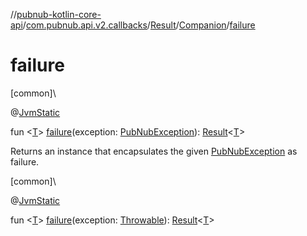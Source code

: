 //[pubnub-kotlin-core-api](../../../../index.md)/[com.pubnub.api.v2.callbacks](../../index.md)/[Result](../index.md)/[Companion](index.md)/[failure](failure.md)

# failure

[common]\

@[JvmStatic](https://kotlinlang.org/api/latest/jvm/stdlib/kotlin.jvm/-jvm-static/index.html)

fun &lt;[T](failure.md)&gt; [failure](failure.md)(exception: [PubNubException](../../../com.pubnub.api/-pub-nub-exception/index.md)): [Result](../index.md)&lt;[T](failure.md)&gt;

Returns an instance that encapsulates the given [PubNubException](failure.md) as failure.

[common]\

@[JvmStatic](https://kotlinlang.org/api/latest/jvm/stdlib/kotlin.jvm/-jvm-static/index.html)

fun &lt;[T](failure.md)&gt; [failure](failure.md)(exception: [Throwable](https://kotlinlang.org/api/latest/jvm/stdlib/kotlin/-throwable/index.html)): [Result](../index.md)&lt;[T](failure.md)&gt;
